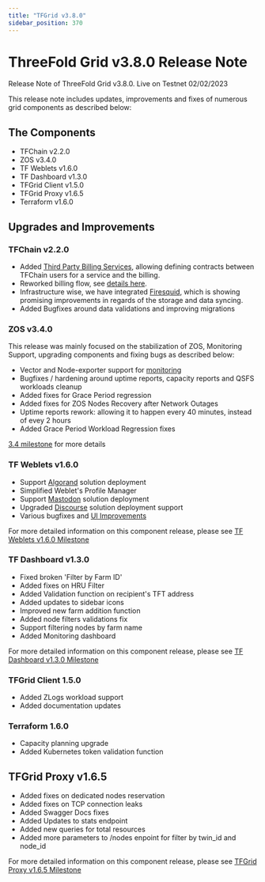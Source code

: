 ```yaml
---
title: "TFGrid v3.8.0"
sidebar_position: 370
---
```


# ThreeFold Grid v3.8.0 Release Note

Release Note of ThreeFold Grid v3.8.0.
Live on Testnet 02/02/2023

This release note includes updates, improvements and fixes of numerous grid components as described below:

## The Components

- TFChain v2.2.0
- ZOS v3.4.0
- TF Weblets v1.6.0
- TF Dashboard v1.3.0
- TFGrid Client v1.5.0
- TFGrid Proxy v1.6.5
- Terraform v1.6.0

## Upgrades and Improvements

### TFChain v2.2.0
- Added [Third Party Billing Services](https://github.com/threefoldtech/tfchain/blob/12bc8842c7c321d22e36667a91dfc5d3c7d04ab8/substrate-node/pallets/pallet-smart-contract/service_consumer_contract_flow), allowing defining contracts between TFChain users for a service and the billing.
- Reworked billing flow, see  [details here](https://github.com/threefoldtech/tfchain/issues/269).
- Infrastructure wise, we have integrated [Firesquid](https://docs.subsquid.io/), which is showing promising improvements in regards of the storage and data syncing.
- Added Bugfixes around data validations and improving migrations

### ZOS v3.4.0
This release was mainly focused on the stabilization of ZOS, Monitoring Support, upgrading components and fixing bugs as described below:
- Vector and Node-exporter support for [monitoring](https://metrics.grid.tf/) 
- Bugfixes / hardening around uptime reports, capacity reports and QSFS workloads cleanup
- Added fixes for Grace Period regression
- Added fixes for ZOS Nodes Recovery after Network Outages
- Uptime reports rework: allowing it to happen every 40 minutes, instead of evey 2 hours
- Added Grace Period Workload Regression fixes

[3.4 milestone](https://github.com/threefoldtech/zos/milestone/11) for more details

### TF Weblets v1.6.0
- Support [Algorand](https://www.algorand.com/) solution deployment 
- Simplified Weblet's Profile Manager
- Support [Mastodon](https://joinmastodon.org/) solution deployment
- Upgraded [Discourse](https://www.discourse.org/) solution deployment support
- Various bugfixes and [UI Improvements](https://github.com/orgs/threefoldtech/projects/172/views/6)

For more detailed information on this component release, please see [TF Weblets v1.6.0 Milestone](https://github.com/threefoldtech/grid_weblets/milestone/10)

### TF Dashboard v1.3.0
- Fixed broken 'Filter by Farm ID'
- Added fixes on HRU Filter
- Added Validation function on recipient's TFT address 
- Added updates to sidebar icons 
- Improved new farm addition function
- Added node filters validations fix
- Support filtering nodes by farm name 
- Added Monitoring dashboard 

For more detailed information on this component release, please see [TF Dashboard v1.3.0 Milestone](https://github.com/threefoldtech/tfgrid_dashboard/milestone/12)

### TFGrid Client 1.5.0
- Added ZLogs workload support
- Added documentation updates

### Terraform 1.6.0
- Capacity planning upgrade
- Added Kubernetes token validation function

## TFGrid Proxy v1.6.5
- Added fixes on dedicated nodes reservation
- Added fixes on TCP connection leaks 
- Added Swagger Docs fixes
- Added Updates to stats endpoint 
- Added new queries for total resources
- Added more parameters to /nodes enpoint for filter by twin_id and node_id

For more detailed information on this component release, please see [TFGrid Proxy v1.6.5 Milestone](https://github.com/threefoldtech/tfgridclient_proxy/milestone/5)
